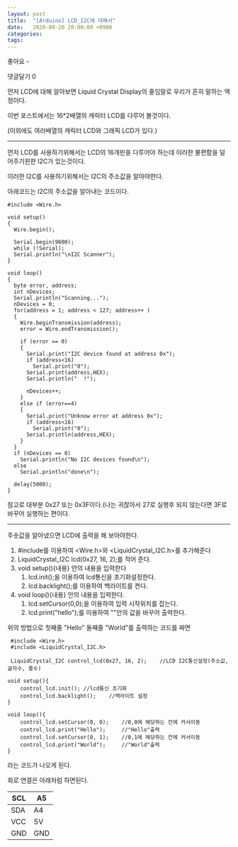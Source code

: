 ```yaml
---
layout: post
title:  "[Arduino] LCD_I2C에 대해서"
date:   2020-09-20 20:00:00 +0900
categories: 
tags: 
---
```

좋아요 -

댓글달기 0

먼저 LCD에 대해 알아보면 Liquid Crystal Display의 줄임말로 우리가 흔히 말하는 액정이다.

이번 포스트에서는 16*2배열의 캐릭터 LCD를 다루어 볼것이다.

(이외에도 여러배열의 캐릭터 LCD와 그래픽 LCD가 있다.)

------

먼저 LCD를 사용하기위해서는 LCD의 16개핀을 다루어야 하는데 이러한 불편함을 덜어주기윈한 I2C가 있는것이다.

이러한 I2C를 사용하기위해서는 I2C의 주소값을 알아야한다.

 

아래코드는 I2C의 주소값을 알아내는 코드이다. 

```
#include <Wire.h>

void setup()
{
  Wire.begin();

  Serial.begin(9600);
  while (!Serial);           
  Serial.println("\nI2C Scanner");
}

void loop()
{
  byte error, address;
  int nDevices;
  Serial.println("Scanning...");
  nDevices = 0;
  for(address = 1; address < 127; address++ ) 
  {
    Wire.beginTransmission(address);
    error = Wire.endTransmission();

    if (error == 0)
    {
      Serial.print("I2C device found at address 0x");
      if (address<16) 
        Serial.print("0");
      Serial.print(address,HEX);
      Serial.println("  !");

      nDevices++;
    }
    else if (error==4) 
    {
      Serial.print("Unknow error at address 0x");
      if (address<16) 
        Serial.print("0");
      Serial.println(address,HEX);
    }    
  }
  if (nDevices == 0)
    Serial.println("No I2C devices found\n");
  else
    Serial.println("done\n");

  delay(5000);
}
```

참고로 대부분 0x27 또는 0x3F이다.(나는 귀찮아서 27로 실행후 되지 않는다면 3F로 바꾸어 실행하는 편이다.

------

주솟값을 알아냈으면 LCD에 출력을 해 보아야한다.

1. \#include를 이용하여 <Wire.h>와 <LiquidCrystal_I2C.h>를 추가해준다
2. LiquidCrystal_I2C lcd(0x27, 16, 2);를 적어 준다.
3. void setup(){내용} 안의 내용을 입력한다
   1. lcd.init();을 이용하여 lcd통신을 초기화설정한다.
   2. lcd.backlight();를 이용하여 백라이트를 켠다.
4. void loop(){내용} 안의 내용을 입력한다.
   1. lcd.setCursor(0,0);을 이용하여 입력 시작위치를 잡는다.
   2. lcd.print("hello");를 이용하여 ""안의 값을 바꾸어 출력한다.

위의 방법으로 첫째줄 "Hello" 둘째줄 "World"를 출력하는 코드를 짜면

```
 #include <Wire.h>
 #include <LiquidCrystal_I2C.h>
 
 LiquidCrystal_I2C control_lcd(0x27, 16, 2);	//LCD I2C통신설정(주소값, 글자수, 줄수)
 
void setup(){
 	control_lcd.init();	//lcd통신 초기화
    control_lcd.backlight();	//백라이트 설정
}

void loop(){
	control_lcd.setCursor(0, 0);	//0,0에 해당하는 칸에 커서이동
    control_lcd.print("Hello");		//"Hello"출력
    control_lcd.setCursor(0, 1);	//0,1에 해당하는 칸에 커서이동
    control_lcd.print("World");		//"World"출력
}
```

라는 코드가 나오게 된다.

 

 

회로 연결은 아래처럼 하면된다.

| SCL  | A5   |
| ---- | ---- |
| SDA  | A4   |
| VCC  | 5V   |
| GND  | GND  |

 
